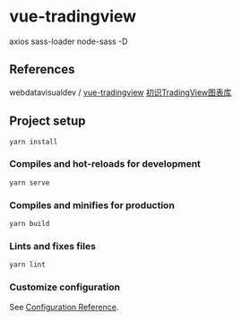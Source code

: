 # vue-tradingview

axios
sass-loader node-sass -D

## References

webdatavisualdev / [vue-tradingview](https://github.com/webdatavisualdev/vue-tradingview)
[初识TradingView图表库](https://aitrade.ga/books/proficient-tradingview/book/01-Introduction.html)

## Project setup
```
yarn install
```

### Compiles and hot-reloads for development
```
yarn serve
```

### Compiles and minifies for production
```
yarn build
```

### Lints and fixes files
```
yarn lint
```

### Customize configuration
See [Configuration Reference](https://cli.vuejs.org/config/).
